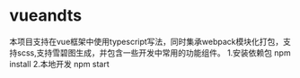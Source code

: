 # vueandts
  本项目支持在vue框架中使用typescript写法，同时集承webpack模块化打包，支持scss,支持雪碧图生成，并包含一些开发中常用的功能组件。
  1.安装依赖包
    npm install
  2.本地开发
    npm start